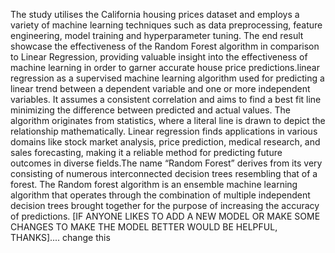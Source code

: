 The study utilises the California housing prices dataset and employs a variety of machine learning techniques such as data preprocessing, feature engineering, model training and hyperparameter tuning. 
The end result showcase the effectiveness of the Random Forest algorithm in comparison to Linear Regression, providing valuable insight into the effectiveness of machine learning in order to garner accurate house price predictions.linear regression as a supervised machine learning algorithm used for predicting a linear trend between a dependent variable and one or more independent variables. It assumes a consistent correlation and aims to find a best fit line minimizing the difference between predicted and actual values. The algorithm originates from statistics, where a literal line is drawn to depict the relationship mathematically. Linear regression finds applications in various domains like stock market analysis, price prediction, medical research, and sales forecasting, making it a reliable method for predicting future outcomes in diverse fields.The name “Random Forest” derives from its very consisting of numerous interconnected decision trees resembling that of a forest.
The Random forest algorithm is an ensemble machine learning algorithm that operates through the combination of multiple independent decision trees brought together for the purpose of increasing the accuracy of predictions. 
[IF ANYONE LIKES TO ADD A NEW MODEL OR MAKE SOME CHANGES TO MAKE THE MODEL BETTER WOULD BE HELPFUL, THANKS]....
change this 
